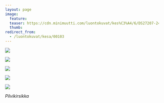 ```yaml
---
layout: page
image:
  feature:
  teaser: https://cdn.minimuutti.com/luontokuvat/kes%C3%A4/6/DS27207-245px.jpg
  thumb:
redirect_from:
  - /luontokuvat/kesa/00103
---
```


![](https://cdn.minimuutti.com/luontokuvat/kes%C3%A4/6/DS26625-800px.jpg)

![](https://cdn.minimuutti.com/luontokuvat/kes%C3%A4/6/DS26636-800px.jpg)

![](https://cdn.minimuutti.com/luontokuvat/kes%C3%A4/6/DS26484-800px.jpg)

![](https://cdn.minimuutti.com/luontokuvat/kes%C3%A4/6/DS27203-800px.jpg)

![](https://cdn.minimuutti.com/luontokuvat/kes%C3%A4/6/DS27207-800px.jpg)

*Pilvikirsikka*
